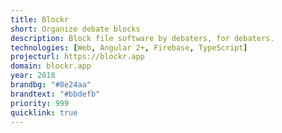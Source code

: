 ```yaml
---
title: Blockr
short: Organize debate blocks
description: Block file software by debaters, for debaters.
technologies: [Web, Angular 2+, Firebase, TypeScript]
projecturl: https://blockr.app
domain: blockr.app
year: 2018
brandbg: "#8e24aa"
brandtext: "#bbdefb"
priority: 999
quicklink: true
---
```

